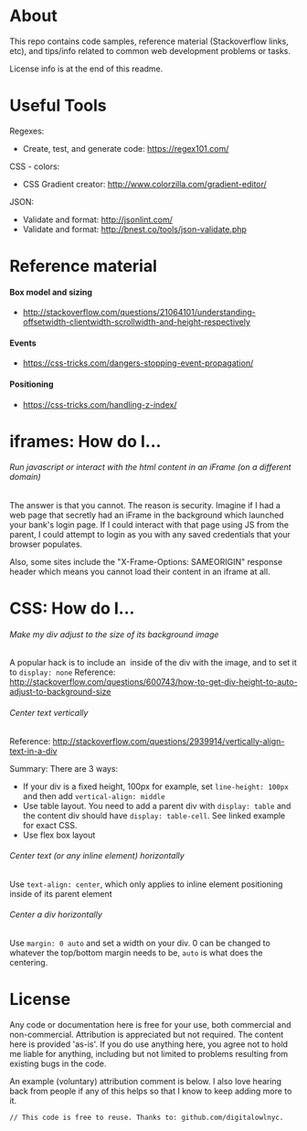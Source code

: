 # About

This repo contains code samples, reference material (Stackoverflow links, etc), and tips/info related to common web development problems or tasks.

License info is at the end of this readme.

# Useful Tools
Regexes:
- Create, test, and generate code: https://regex101.com/

CSS - colors:
- CSS Gradient creator: http://www.colorzilla.com/gradient-editor/

JSON:
- Validate and format: http://jsonlint.com/
- Validate and format: http://bnest.co/tools/json-validate.php

# Reference material

#### Box model and sizing
* http://stackoverflow.com/questions/21064101/understanding-offsetwidth-clientwidth-scrollwidth-and-height-respectively

#### Events
* https://css-tricks.com/dangers-stopping-event-propagation/

#### Positioning
* https://css-tricks.com/handling-z-index/

# iframes: How do I...
###### Run javascript or interact with the html content in an iFrame (on a different domain)
The answer is that you cannot. The reason is security. Imagine if I had a web page that secretly had an iFrame in the background which launched your bank's login page. If I could interact with that page using JS from the parent, I could attempt to login as you with any saved credentials that your browser populates.

Also, some sites include the "X-Frame-Options: SAMEORIGIN" response header which means you cannot load their content in an iframe at all.

# CSS: How do I...
###### Make my div adjust to the size of its background image
A popular hack is to include an <img> inside of the div with the image, and to set it to `display: none`
Reference: http://stackoverflow.com/questions/600743/how-to-get-div-height-to-auto-adjust-to-background-size

###### Center text vertically
Reference: http://stackoverflow.com/questions/2939914/vertically-align-text-in-a-div

Summary: There are 3 ways:
* If your div is a fixed height, 100px for example, set `line-height: 100px` and then add `vertical-align: middle`
* Use table layout. You need to add a parent div with `display: table` and the content div should have `display: table-cell`. See linked example for exact CSS.
* Use flex box layout

###### Center text (or any inline element) horizontally
Use `text-align: center`, which only applies to inline element positioning inside of its parent element

###### Center a div horizontally
Use `margin: 0 auto` and set a width on your div. 0 can be changed to whatever the top/bottom margin needs to be, `auto` is what does the centering.

# License

Any code or documentation here is free for your use, both commercial and non-commercial. Attribution is appreciated but not required. The content here is provided 'as-is'. If you do use anything here, you agree not to hold me liable for anything, including but not limited to problems resulting from existing bugs in the code.

An example (voluntary) attribution comment is below. I also love hearing back from people if any of this helps so that I know to keep adding more to it.

```
// This code is free to reuse. Thanks to: github.com/digitalowlnyc.
```
